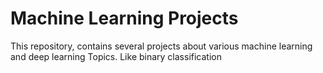 # Machine Learning Projects
This repository, contains several projects about various machine learning and deep learning Topics.
Like binary classification
